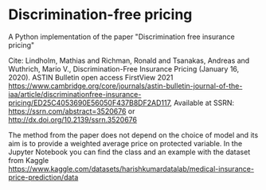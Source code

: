 # Discrimination-free pricing
A Python implementation of the paper "Discrimination free insurance pricing" 

Cite: Lindholm, Mathias and Richman, Ronald and Tsanakas, Andreas and Wuthrich, Mario V., Discrimination-Free Insurance Pricing (January 16, 2020). ASTIN Bulletin open access FirstView 2021 https://www.cambridge.org/core/journals/astin-bulletin-journal-of-the-iaa/article/discriminationfree-insurance-pricing/ED25C4053690E56050F437B8DF2AD117, Available at SSRN: https://ssrn.com/abstract=3520676 or http://dx.doi.org/10.2139/ssrn.3520676

The method from the paper does not depend on the choice of model and its aim is to provide a weighted average price on protected variable.
In the Jupyter Notebook you can find the class and an example with the dataset from Kaggle https://www.kaggle.com/datasets/harishkumardatalab/medical-insurance-price-prediction/data
